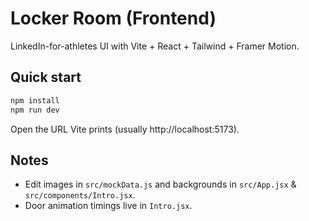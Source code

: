 # Locker Room (Frontend)
LinkedIn-for-athletes UI with Vite + React + Tailwind + Framer Motion.

## Quick start
```bash
npm install
npm run dev
```
Open the URL Vite prints (usually http://localhost:5173).

## Notes
- Edit images in `src/mockData.js` and backgrounds in `src/App.jsx` & `src/components/Intro.jsx`.
- Door animation timings live in `Intro.jsx`.

